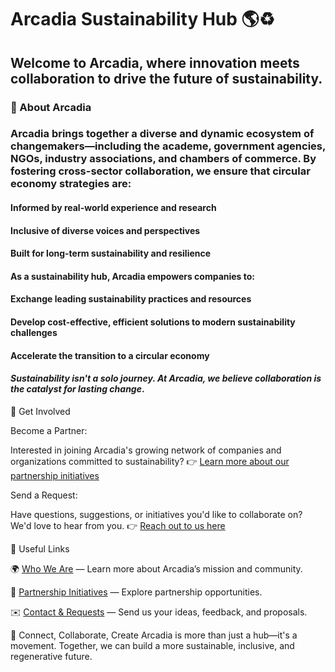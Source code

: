 # Arcadia Sustainability Hub 🌎♻️

## Welcome to Arcadia, where innovation meets collaboration to drive the future of sustainability.

### 🌱 About Arcadia
### Arcadia brings together a diverse and dynamic ecosystem of changemakers—including the academe, government agencies, NGOs, industry associations, and chambers of commerce. By fostering cross-sector collaboration, we ensure that circular economy strategies are:

#### Informed by real-world experience and research

#### Inclusive of diverse voices and perspectives

#### Built for long-term sustainability and resilience

#### As a sustainability hub, Arcadia empowers companies to:

#### Exchange leading sustainability practices and resources

#### Develop cost-effective, efficient solutions to modern sustainability challenges

#### Accelerate the transition to a circular economy

#### *Sustainability isn't a solo journey. At Arcadia, we believe collaboration is the catalyst for lasting change*.

🚀 Get Involved

Become a Partner:

Interested in joining Arcadia's growing network of companies and organizations committed to sustainability?
👉 <a href="https://arcadia-website-sustainability-hub.vercel.app/pages/initiatives" target="_blank" rel="no-referrer">Learn more about our partnership initiatives</a>

Send a Request:

Have questions, suggestions, or initiatives you'd like to collaborate on? We'd love to hear from you.
👉 <a href="https://arcadia-website-sustainability-hub.vercel.app/pages/about" target="_blank" rel="no-referrer">Reach out to us here</a>

🔗 Useful Links

🌍 <a href="https://arcadia-website-sustainability-hub.vercel.app/pages/who-we-are" target="_blank" rel="no-referrer">Who We Are</a> — Learn more about Arcadia’s mission and community.

🤝 <a href="https://arcadia-website-sustainability-hub.vercel.app/pages/initiatives" target="_blank" rel="no-referrer">Partnership Initiatives</a> — Explore partnership opportunities.

✉️ <a href="https://arcadia-website-sustainability-hub.vercel.app/pages/about" target="_blank" rel="no-referrer">Contact & Requests</a> — Send us your ideas, feedback, and proposals.

💬 Connect, Collaborate, Create
Arcadia is more than just a hub—it's a movement. Together, we can build a more sustainable, inclusive, and regenerative future.
